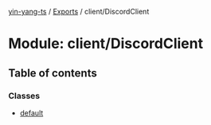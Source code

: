 [yin-yang-ts](../README.md) / [Exports](../modules.md) / client/DiscordClient

# Module: client/DiscordClient

## Table of contents

### Classes

- [default](../classes/client_discordclient.default.md)
